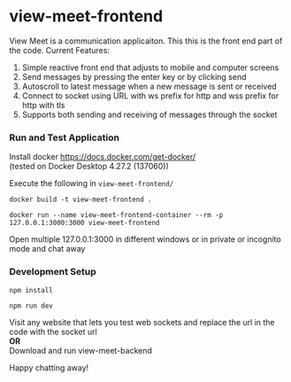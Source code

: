 # view-meet-frontend

View Meet is a communication applicaiton. This this is the front end part of the code.
Current Features:
1. Simple reactive front end that adjusts to mobile and computer screens
2. Send messages by pressing the enter key or by clicking send
3. Autoscroll to latest message when a new message is sent or received
4. Connect to socket using URL with ws prefix for http and wss prefix for http with tls
5. Supports both sending and receiving of messages through the socket

### Run and Test Application

Install docker https://docs.docker.com/get-docker/<br>
(tested on Docker Desktop 4.27.2 (137060))

Execute the following in `view-meet-frontend/`
```docker
docker build -t view-meet-frontend .
```

```docker
docker run --name view-meet-frontend-container --rm -p 127.0.0.1:3000:3000 view-meet-frontend
```

Open multiple 127.0.0.1:3000 in different windows or in private or incognito mode and chat away 

### Development Setup

```shell
npm install
```

```shell
npm run dev
```

Visit any website that lets you test web sockets and replace the url in the code with the socket url<br>
**OR**<br>
Download and run view-meet-backend

Happy chatting away!